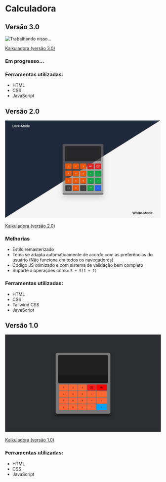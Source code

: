 # Calculadora

## Versão 3.0

![Trabalhando nisso...](./fotos/preview-ver3.jpg)

[Kalkuladora (versão 3.0)](https://corradivm.github.io/kaukuladora/)

### Em progresso...

### Ferramentas utilizadas:

- HTML
- CSS
- JavaScript

## Versão 2.0

![Preview Versão 2](./fotos/preview-ver2.jpg)

[Kalkuladora (versão 2.0)](https://corradivm.github.io/kaukuladora/2.0)

### Melhorias

- Estilo remasterizado
- Tema se adapta automaticamente de acordo com as preferências do usuário (Não funciona em todos os navegadores)
- Código JS otimizado e com sistema de validação bem completo
- Suporte a operações como: `5 + 5(1 + 2)`

### Ferramentas utilizadas:

- HTML
- CSS
- Tailwind CSS
- JavaScript

## Versão 1.0

![Preview Versão 1](./fotos/preview-ver1.png)

[Kalkuladora (versão 1.0)](https://corradivm.github.io/kaukuladora/1.0)

### Ferramentas utilizadas:

- HTML
- CSS
- JavaScript
